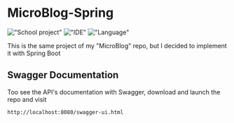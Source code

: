 # MicroBlog-Spring

!["School project"](https://img.shields.io/badge/PROJECT%20TYPE-SCHOOL-yellow?style=for-the-badge)
!["IDE"](https://img.shields.io/badge/IDE-VS%20CODE-blue?style=for-the-badge)
!["Language"](https://img.shields.io/badge/LANGUAGE-JAVA-orange?style=for-the-badge)

This is the same project of my "MicroBlog" repo, but I decided to implement it with Spring Boot

## Swagger Documentation

Too see the API's documentation with Swagger, download and launch the repo and visit

```http://localhost:8080/swagger-ui.html```


